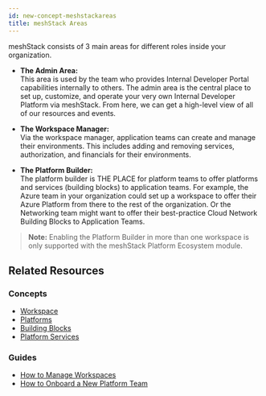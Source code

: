 ```yaml
---
id: new-concept-meshstackareas
title: meshStack Areas
---
```


meshStack consists of 3 main areas for different roles inside your organization. 

- **The Admin Area:**  
  This area is used by the team who provides Internal Developer Portal capabilities internally to others. The admin area is the central place to set up, customize, and operate your very own Internal Developer Platform via meshStack. From here, we can get a high-level view of all of our resources and events. 

- **The Workspace Manager:**  
  Via the workspace manager, application teams can create and manage their environments. This includes adding and removing services, authorization, and financials for their environments.

- **The Platform Builder:**  
  The platform builder is THE PLACE for platform teams to offer platforms and services (building blocks) to application teams. For example, the Azure team in your organization could set up a workspace to offer their Azure Platform from there to the rest of the organization. Or the Networking team might want to offer their best-practice Cloud Network Building Blocks to Application Teams.

> **Note:** Enabling the Platform Builder in more than one workspace is only supported with the meshStack Platform Ecosystem module.

## Related Resources

### Concepts

- [Workspace](/docs/new-concept-workspace)
- [Platforms](/docs/new-concept-platform)
- [Building Blocks](/docs/new-concept-buildingblock)
- [Platform Services](/docs/new-concept-serviceinstance)

### Guides

- [How to Manage Workspaces](/docs/new-guide-how-to-manage-a-workspace)
- [How to Onboard a New Platform Team](/docs/new-guide-how-to-enable-a-new-platform-team)
